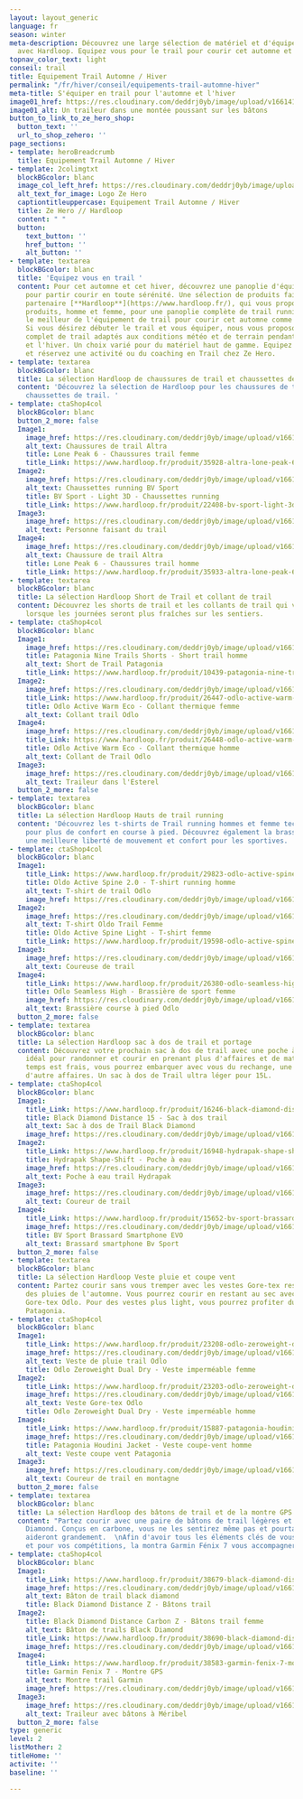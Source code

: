 ```yaml
---
layout: layout_generic
language: fr
season: winter
meta-description: Découvrez une large sélection de matériel et d'équipement de trail
  avec Hardloop. Equipez vous pour le trail pour courir cet automne et cet hiver.
topnav_color_text: light
conseil: trail
title: Equipement Trail Automne / Hiver
permalink: "/fr/hiver/conseil/equipements-trail-automne-hiver"
meta-title: S'équiper en trail pour l'automne et l'hiver
image01_href: https://res.cloudinary.com/deddrj0yb/image/upload/v1661411619/website/Hardloop/IMG-20210417-WA0025-01.jpg
image01_alt: Un traileur dans une montée poussant sur les bâtons
button_to_link_to_ze_hero_shop:
  button_text: ''
  url_to_shop_zehero: ''
page_sections:
- template: heroBreadcrumb
  title: Equipement Trail Automne / Hiver
- template: 2colimgtxt
  blockBGcolor: blanc
  image_col_left_href: https://res.cloudinary.com/deddrj0yb/image/upload/v1640094644/website/logo/Sur%20fond%20clair/logo-ze-hero-horizontal_4_a3dhvk.png
  alt_text_for_image: Logo Ze Hero
  captiontitleuppercase: Equipement Trail Automne / Hiver
  title: Ze Hero // Hardloop
  content: " "
  button:
    text_button: ''
    href_button: ''
    alt_button: ''
- template: textarea
  blockBGcolor: blanc
  title: 'Equipez vous en trail '
  content: Pour cet automne et cet hiver, découvrez une panoplie d'équipement de trail
    pour partir courir en toute sérénité. Une sélection de produits faite par notre
    partenaire [**Hardloop**](https://www.hardloop.fr/), qui vous propose plusieurs
    produits, homme et femme, pour une panoplie complète de trail running. Trouvez
    le meilleur de l'équipement de trail pour courir cet automne comme cet hiver.
    Si vous désirez débuter le trail et vous équiper, nous vous proposons l'équipement
    complet de trail adaptés aux conditions météo et de terrain pendant l'automne
    et l'hiver. Un choix varié pour du matériel haut de gamme. Equipez vous en trail
    et réservez une activité ou du coaching en Trail chez Ze Hero.
- template: textarea
  blockBGcolor: blanc
  title: La sélection Hardloop de chaussures de trail et chaussettes de trail
  content: 'Découvrez la sélection de Hardloop pour les chaussures de trail et les
    chaussettes de trail. '
- template: ctaShop4col
  blockBGcolor: blanc
  button_2_more: false
  Image1:
    image_href: https://res.cloudinary.com/deddrj0yb/image/upload/v1661409073/website/Hardloop/altra-lone-peak-6-chaussures-trail-femme.jpg
    alt_text: Chaussures de trail Altra
    title: Lone Peak 6 - Chaussures trail femme
    title_Link: https://www.hardloop.fr/produit/35928-altra-lone-peak-6-chaussures-trail-femme?utm_source=R%C3%A9servation+aventures&amp%3Butm_medium=Backlinks&amp%3Butm_campaign=Ze+Hero
  Image2:
    image_href: https://res.cloudinary.com/deddrj0yb/image/upload/v1661409073/website/Hardloop/bv-sport-light-3d-chaussettes-running.jpg
    alt_text: Chaussettes running BV Sport
    title: BV Sport - Light 3D - Chaussettes running
    title_Link: https://www.hardloop.fr/produit/22408-bv-sport-light-3d-chaussettes-running?id_product_attribute=269395&amp;utm_source=R%C3%A9servation+aventures&amp;utm_medium=Backlinks&amp;utm_campaign=Ze+Hero
  Image3:
    image_href: https://res.cloudinary.com/deddrj0yb/image/upload/v1661411619/website/Hardloop/IMG-20210417-WA0025-01.jpg
    alt_text: Personne faisant du trail
  Image4:
    image_href: https://res.cloudinary.com/deddrj0yb/image/upload/v1661413940/website/Hardloop/altra-lone-peak-6-chaussures-trail-homme_1.jpg
    alt_text: Chaussure de trail Altra
    title: Lone Peak 6 - Chaussures trail homme
    title_Link: https://www.hardloop.fr/produit/35933-altra-lone-peak-6-chaussures-trail-homme?id_product_attribute=436221&amp;utm_source=R%C3%A9servation+aventures&amp;utm_medium=Backlinks&amp;utm_campaign=Ze+Hero
- template: textarea
  blockBGcolor: blanc
  title: La sélection Hardloop Short de Trail et collant de trail
  content: Découvrez les shorts de trail et les collants de trail qui vous accompagneront
    lorsque les journées seront plus fraîches sur les sentiers.
- template: ctaShop4col
  blockBGcolor: blanc
  Image1:
    image_href: https://res.cloudinary.com/deddrj0yb/image/upload/v1661487455/website/Hardloop/patagonia-nine-trails-shorts-short-trail-homme.jpg
    title: Patagonia Nine Trails Shorts - Short trail homme
    alt_text: Short de Trail Patagonia
    title_Link: https://www.hardloop.fr/produit/10439-patagonia-nine-trails-shorts-short-trail-homme?utm_source=R%C3%A9servation+aventures&amp%3Butm_medium=Backlinks&amp%3Butm_campaign=Ze+Hero
  Image2:
    image_href: https://res.cloudinary.com/deddrj0yb/image/upload/v1661487455/website/Hardloop/odlo-active-warm-eco-collant-thermique-femme.jpg
    title_Link: https://www.hardloop.fr/produit/26447-odlo-active-warm-eco-collant-thermique-femme?id_product_attribute=333614&amp;utm_source=R%C3%A9servation+aventures&amp;utm_medium=Backlinks&amp;utm_campaign=Ze+Hero
    title: Odlo Active Warm Eco - Collant thermique femme
    alt_text: Collant trail Odlo
  Image4:
    image_href: https://res.cloudinary.com/deddrj0yb/image/upload/v1661409077/website/Hardloop/odlo-active-warm-eco-collant-thermique-homme.jpg
    title_Link: https://www.hardloop.fr/produit/26448-odlo-active-warm-eco-collant-thermique-homme?id_product_attribute=333634&amp;utm_source=R%C3%A9servation+aventures&amp;utm_medium=Backlinks&amp;utm_campaign=Ze+Hero
    title: Odlo Active Warm Eco - Collant thermique homme
    alt_text: Collant de Trail Odlo
  Image3:
    image_href: https://res.cloudinary.com/deddrj0yb/image/upload/v1661411615/website/Hardloop/IMG_20210126_170603_186.jpg
    alt_text: Traileur dans l'Esterel
  button_2_more: false
- template: textarea
  blockBGcolor: blanc
  title: La sélection Hardloop Hauts de trail running
  content: 'Découvrez les t-shirts de Trail running hommes et femme technique et respirants
    pour plus de confort en course à pied. Découvrez également la brassière Odlo pour
    une meilleure liberté de mouvement et confort pour les sportives. '
- template: ctaShop4col
  blockBGcolor: blanc
  Image1:
    title_Link: https://www.hardloop.fr/produit/29823-odlo-active-spine-20-t-shirt-running-homme?id_product_attribute=465100&amp;utm_source=R%C3%A9servation+aventures&amp;utm_medium=Backlinks&amp;utm_campaign=Ze+Hero
    title: Oldo Active Spine 2.0 - T-shirt running homme
    alt_text: T-shirt de trail Odlo
    image_href: https://res.cloudinary.com/deddrj0yb/image/upload/v1661409077/website/Hardloop/odlo-active-spine-20-t-shirt-running-homme.jpg
  Image2:
    image_href: https://res.cloudinary.com/deddrj0yb/image/upload/v1661409077/website/Hardloop/odlo-active-spine-light-t-shirt-femme.jpg
    alt_text: T-shirt Oldo Trail Femme
    title: Oldo Active Spine Light - T-shirt femme
    title_Link: https://www.hardloop.fr/produit/19598-odlo-active-spine-light-t-shirt-femme?utm_source=R%C3%A9servation+aventures&amp%3Butm_medium=Backlinks&amp%3Butm_campaign=Ze+Hero
  Image3:
    image_href: https://res.cloudinary.com/deddrj0yb/image/upload/v1661505430/website/Hardloop/IMG_20201010_152023.jpg
    alt_text: Coureuse de trail
  Image4:
    title_Link: https://www.hardloop.fr/produit/26380-odlo-seamless-high-brassiere-de-sport-femme?id_product_attribute=372565&amp;utm_source=R%C3%A9servation+aventures&amp;utm_medium=Backlinks&amp;utm_campaign=Ze+Hero
    title: Odlo Seamless High - Brassière de sport femme
    image_href: https://res.cloudinary.com/deddrj0yb/image/upload/v1661409074/website/Hardloop/odlo-seamless-high-brassiere-de-sport-femme.jpg
    alt_text: Brassière course à pied Odlo
  button_2_more: false
- template: textarea
  blockBGcolor: blanc
  title: La sélection Hardloop sac à dos de trail et portage
  content: Découvrez votre prochain sac à dos de trail avec une poche à eau. Un sac
    idéal pour randonner et courir en prenant plus d'affaires et de matériel. Si le
    temps est frais, vous pourrez embarquer avec vous du rechange, une doudoune et
    d'autre affaires. Un sac à dos de Trail ultra léger pour 15L.
- template: ctaShop4col
  blockBGcolor: blanc
  Image1:
    title_Link: https://www.hardloop.fr/produit/16246-black-diamond-distance-15-sac-a-dos-trail?id_product_attribute=461960&amp;utm_source=R%C3%A9servation+aventures&amp;utm_medium=Backlinks&amp;utm_campaign=Ze+Hero
    title: Black Diamond Distance 15 - Sac à dos trail
    alt_text: Sac à dos de Trail Black Diamond
    image_href: https://res.cloudinary.com/deddrj0yb/image/upload/v1661409075/website/Hardloop/black-diamond-distance-15-sac-a-dos-trail.jpg
  Image2:
    title_Link: https://www.hardloop.fr/produit/16948-hydrapak-shape-shift-poche-a-eau?utm_source=R%C3%A9servation+aventures&amp%3Butm_medium=Backlinks&amp%3Butm_campaign=Ze+Hero
    title: Hydrapak Shape-Shift - Poche à eau
    image_href: https://res.cloudinary.com/deddrj0yb/image/upload/v1661409357/website/Hardloop/hydrapak-shape-shift-poche-a-eau.jpg
    alt_text: Poche à eau trail Hydrapak
  Image3:
    image_href: https://res.cloudinary.com/deddrj0yb/image/upload/v1661505420/website/Hardloop/IMG20210417120531_01.jpg
    alt_text: Coureur de trail
  Image4:
    title_Link: https://www.hardloop.fr/produit/15652-bv-sport-brassard-smartphone-evo?id_product_attribute=168180&amp;utm_source=R%C3%A9servation+aventures&amp;utm_medium=Backlinks&amp;utm_campaign=Ze+Hero
    image_href: https://res.cloudinary.com/deddrj0yb/image/upload/v1661409358/website/Hardloop/bv-sport-brassard-smartphone-evo.jpg
    title: BV Sport Brassard Smartphone EVO
    alt_text: Brassard smartphone Bv Sport
  button_2_more: false
- template: textarea
  blockBGcolor: blanc
  title: La sélection Hardloop Veste pluie et coupe vent
  content: Partez courir sans vous tremper avec les vestes Gore-tex respirantes lors
    des pluies de l'automne. Vous pourrez courir en restant au sec avec les veste
    Gore-tex Odlo. Pour des vestes plus light, vous pourrez profiter du coupe vent
    Patagonia.
- template: ctaShop4col
  blockBGcolor: blanc
  Image1:
    title_Link: https://www.hardloop.fr/produit/23208-odlo-zeroweight-dual-dry-veste-impermeable-femme?utm_source=R%C3%A9servation+aventures&amp%3Butm_medium=Backlinks&amp%3Butm_campaign=Ze+Hero
    image_href: https://res.cloudinary.com/deddrj0yb/image/upload/v1661409082/website/Hardloop/odlo-zeroweight-dual-dry-veste-impermeable-femme.jpg
    alt_text: Veste de pluie trail Odlo
    title: Odlo Zeroweight Dual Dry - Veste imperméable femme
  Image2:
    title_Link: https://www.hardloop.fr/produit/23203-odlo-zeroweight-dual-dry-veste-impermeable-homme?utm_source=R%C3%A9servation+aventures&amp%3Butm_medium=Backlinks&amp%3Butm_campaign=Ze+Hero
    image_href: https://res.cloudinary.com/deddrj0yb/image/upload/v1661409076/website/Hardloop/odlo-zeroweight-dual-dry-veste-impermeable-homme.jpg
    alt_text: Veste Gore-tex Odlo
    title: Odlo Zeroweight Dual Dry - Veste imperméable homme
  Image4:
    title_Link: https://www.hardloop.fr/produit/15887-patagonia-houdini-jacket-veste-coupe-vent-homme?id_product_attribute=177352&amp;utm_source=R%C3%A9servation+aventures&amp;utm_medium=Backlinks&amp;utm_campaign=Ze+Hero
    image_href: https://res.cloudinary.com/deddrj0yb/image/upload/v1661409077/website/Hardloop/patagonia-houdini-jacket-veste-coupe-vent-homme.jpg
    title: Patagonia Houdini Jacket - Veste coupe-vent homme
    alt_text: Veste coupe vent Patagonia
  Image3:
    image_href: https://res.cloudinary.com/deddrj0yb/image/upload/v1661514608/website/Hardloop/FB_IMG_1560856188642.jpg
    alt_text: Coureur de trail en montagne
  button_2_more: false
- template: textarea
  blockBGcolor: blanc
  title: La sélection Hardloop des bâtons de trail et de la montre GPS
  content: "Partez courir avec une paire de bâtons de trail légères et pliables Black
    Diamond. Conçus en carbone, vous ne les sentirez même pas et pourtant ils vous
    aideront grandement.  \nAfin d'avoir tous les éléments clés de vous entraînements
    et pour vos compétitions, la montra Garmin Fénix 7 vous accompagnera partout."
- template: ctaShop4col
  blockBGcolor: blanc
  Image1:
    title_Link: https://www.hardloop.fr/produit/38679-black-diamond-distance-z-batons-trail?utm_source=R%C3%A9servation+aventures&amp%3Butm_medium=Backlinks&amp%3Butm_campaign=Ze+Hero
    image_href: https://res.cloudinary.com/deddrj0yb/image/upload/v1661409358/website/Hardloop/black-diamond-distance-z-batons-trail.jpg
    alt_text: Bâton de trail black diamond
    title: Black Diamond Distance Z - Bâtons trail
  Image2:
    title: Black Diamond Distance Carbon Z - Bâtons trail femme
    alt_text: Bâton de trails Black Diamond
    title_Link: https://www.hardloop.fr/produit/38690-black-diamond-distance-carbon-z-batons-trail-femme?utm_source=R%C3%A9servation+aventures&amp%3Butm_medium=Backlinks&amp%3Butm_campaign=Ze+Hero
    image_href: https://res.cloudinary.com/deddrj0yb/image/upload/v1661409359/website/Hardloop/black-diamond-distance-carbon-z-batons-trail-femme.jpg
  Image4:
    title_Link: https://www.hardloop.fr/produit/38583-garmin-fenix-7-montre-gps?utm_source=R%C3%A9servation+aventures&amp%3Butm_medium=Backlinks&amp%3Butm_campaign=Ze+Hero
    title: Garmin Fenix 7 - Montre GPS
    alt_text: Montre trail Garmin
    image_href: https://res.cloudinary.com/deddrj0yb/image/upload/v1661409362/website/Hardloop/garmin-fenix-7-montre-gps.jpg
  Image3:
    image_href: https://res.cloudinary.com/deddrj0yb/image/upload/v1661514927/website/Hardloop/IMG_1219.jpg
    alt_text: Traileur avec bâtons à Méribel
  button_2_more: false
type: generic
level: 2
listMother: 2
titleHome: ''
activite: ''
baseline: ''

---
```

